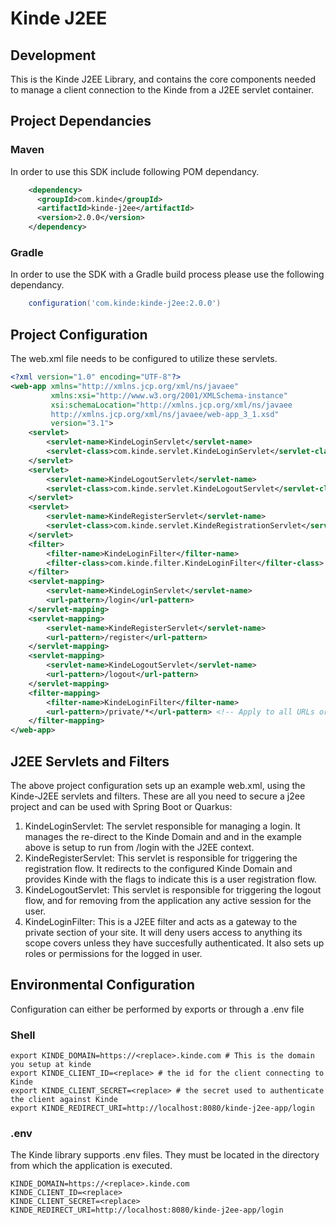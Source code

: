 # Kinde J2EE

## Development

This is the Kinde J2EE Library, and contains the core components needed to manage a client connection to the Kinde from a J2EE servlet container.

## Project Dependancies

### Maven
In order to use this SDK include following POM dependancy.
```xml
    <dependency>
      <groupId>com.kinde</groupId>
      <artifactId>kinde-j2ee</artifactId>
      <version>2.0.0</version>
    </dependency>
```
### Gradle
In order to use the SDK with a Gradle build process please use the following dependancy.
```groovy
    configuration('com.kinde:kinde-j2ee:2.0.0')
```

## Project Configuration
The web.xml file needs to be configured to utilize these servlets.

```xml
<?xml version="1.0" encoding="UTF-8"?>
<web-app xmlns="http://xmlns.jcp.org/xml/ns/javaee"
         xmlns:xsi="http://www.w3.org/2001/XMLSchema-instance"
         xsi:schemaLocation="http://xmlns.jcp.org/xml/ns/javaee
         http://xmlns.jcp.org/xml/ns/javaee/web-app_3_1.xsd"
         version="3.1">
    <servlet>
        <servlet-name>KindeLoginServlet</servlet-name>
        <servlet-class>com.kinde.servlet.KindeLoginServlet</servlet-class>
    </servlet>
    <servlet>
        <servlet-name>KindeLogoutServlet</servlet-name>
        <servlet-class>com.kinde.servlet.KindeLogoutServlet</servlet-class>
    </servlet>
    <servlet>
        <servlet-name>KindeRegisterServlet</servlet-name>
        <servlet-class>com.kinde.servlet.KindeRegistrationServlet</servlet-class>
    </servlet>
    <filter>
        <filter-name>KindeLoginFilter</filter-name>
        <filter-class>com.kinde.filter.KindeLoginFilter</filter-class>
    </filter>
    <servlet-mapping>
        <servlet-name>KindeLoginServlet</servlet-name>
        <url-pattern>/login</url-pattern>
    </servlet-mapping>
    <servlet-mapping>
        <servlet-name>KindeRegisterServlet</servlet-name>
        <url-pattern>/register</url-pattern>
    </servlet-mapping>
    <servlet-mapping>
        <servlet-name>KindeLogoutServlet</servlet-name>
        <url-pattern>/logout</url-pattern>
    </servlet-mapping>
    <filter-mapping>
        <filter-name>KindeLoginFilter</filter-name>
        <url-pattern>/private/*</url-pattern> <!-- Apply to all URLs or specify specific patterns -->
    </filter-mapping>
</web-app>
```

## J2EE Servlets and Filters
The above project configuration sets up an example web.xml, using the Kinde-J2EE servlets and filters. These are all you need to secure a j2ee project and can be used with Spring Boot or Quarkus:
1. KindeLoginServlet: The servlet responsible for managing a login. It manages the re-direct to the Kinde Domain and and in the example above is setup to run from /login with the J2EE context.
2. KindeRegisterServlet: This servlet is responsible for triggering the registration flow. It redirects to the configured Kinde Domain and provides Kinde with the flags to indicate this is a user registration flow.
3. KindeLogoutServlet: This servlet is responsible for triggering the logout flow, and for removing from the application any active session for the user.
4. KindeLoginFilter: This is a J2EE filter and acts as a gateway to the private section of your site. It will deny users access to anything its scope covers unless they have succesfully authenticated. It also sets up roles or permissions for the logged in user.

## Environmental Configuration
Configuration can either be performed by exports or through a .env file

### Shell
```shell
export KINDE_DOMAIN=https://<replace>.kinde.com # This is the domain you setup at kinde
export KINDE_CLIENT_ID=<replace> # the id for the client connecting to Kinde
export KINDE_CLIENT_SECRET=<replace> # the secret used to authenticate the client against Kinde
export KINDE_REDIRECT_URI=http://localhost:8080/kinde-j2ee-app/login
```

### .env
The Kinde library supports .env files. They must be located in the directory from which the application is executed.
```shell
KINDE_DOMAIN=https://<replace>.kinde.com
KINDE_CLIENT_ID=<replace>
KINDE_CLIENT_SECRET=<replace>
KINDE_REDIRECT_URI=http://localhost:8080/kinde-j2ee-app/login
```
